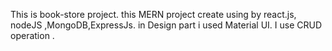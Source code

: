 This is book-store project.
this MERN project create using by react.js, nodeJS ,MongoDB,ExpressJs.
in Design part i used Material UI.
I use CRUD operation .
